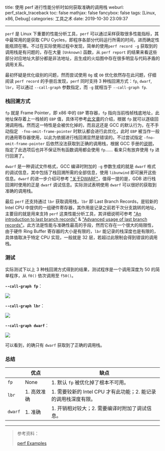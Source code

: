 title: 使用 perf 进行性能分析时如何获取准确的调用栈
weburl: perf_stack_traceback
toc: false
mathjax: false
fancybox: false
tags: [Linux, x86, Debug]
categories: 工具之术
date: 2019-10-30 23:09:37

----------

`perf` 是 Linux 下重要的性能分析工具，`perf` 可以通过采样获取很多性能指标，其中最常用的是获取 CPU Cycles，即程序各部分代码运行所需的时间，进而确定性能瓶颈在哪。不过在实际使用过程中发现，简单的使用`perf record -g` 获取到的调用栈是有问题的，存在大量 `[Unknown]` 函数，从 `perf report` 的结果来看这些部分对应地址大部分都是非法地址，且生成的火焰图中存在很多明显与代码矛盾的调用关系。

<!--more-->

最初怀疑是优化级别的问题，然而尝试使用 `Og` 或 `O0` 优化依然存在此问题，仔细阅读 `perf record` 的手册后发现，`perf` 同时支持 3 种栈回溯方式：`fp`, `dwarf`, `lbr`，可以通过 `--call-graph` 参数指定，而 `-g` 就相当于 `--call-graph fp`.

### 栈回溯方式

 `fp` 就是 Frame Pointer，即 x86 中的 `EBP` 寄存器，`fp` 指向当前栈帧栈底地址，此地址保存着上一栈帧的 `EBP` 值，具体可参考[此文章](https://www.cs.rutgers.edu/~pxk/419/notes/frames.html)的介绍，根据 `fp` 就可以逐级回溯调用栈。然而这一特性是会被优化掉的，而且这还是 GCC 的默认行为，在不手动指定 ` -fno-omit-frame-pointer` 时默认都会进行此优化，此时 `EBP` 被当作一般的通用寄存器使用，以此为依据进行栈回溯显然是错误的。不过尝试指定 `-fno-omit-frame-pointer` 后依然没法获取到正确的调用栈，根据 GCC 手册的[说明](https://gcc.gnu.org/onlinedocs/gcc/Optimize-Options.html)，指定了此选项后也并不保证所有函数调用都会使用 `fp`...... 看来只有放弃使用 `fp` 进行回溯了。

`dwarf` 是一种调试文件格式，GCC 编译时附加的 `-g` 参数生成的就是 `dwarf` 格式的调试信息，其中包括了栈回溯所需的全部信息，使用 `libunwind` 即可展开这些信息。`dwarf` 的进一步介绍可参考 ["关于DWARF"](http://cwndmiao.github.io/programming%20tools/2013/11/26/Dwarf/)，值得一提的是，GDB 进行栈回溯时使用的正是 `dwarf` 调试信息。实际测试表明使用 `dwarf` 可以很好的获取到准确的调用栈。

最后 `perf` 还支持通过 `lbr` 获取调用栈，`lbr` 即 Last Branch Records，是较新的 Intel CPU 中提供的一组硬件寄存器，其作用是记录之前若干次分支跳转的地址，主要目的就是用来支持 `perf` 这类性能分析工具，其详细说明可参考 ["An introduction to last branch records"](https://lwn.net/Articles/680985/) & ["Advanced usage of last branch records"](https://lwn.net/Articles/680996/)。此方法是性能与准确性最高的手段，然而它存在一个很大的局限性，由于硬件 Ring Buffer 寄存器的大小是有限的，`lbr` 能记录的栈深度也是有限的，具体值取决于特定 CPU 实现，一般就是 32 层，若超过此限制会得到错误的调用栈。

### 测试

实际测试下以上 3 种栈回溯方式得到的结果，测试程序是一个调用深度为 50 的简单程序，从 `f0()` 依次调用至 `f50()`。

<b>`--call-graph fp`</b>：

![](https://img.gaomf.cn/perf_test_fp.svg)

<b>`--call-graph lbr`</b>：

![](https://img.gaomf.cn/perf_test_lbr.svg)

<b>`--call-graph dwarf`</b>：

![](https://img.gaomf.cn/perf_test_dwarf.svg)



可以看到，的确只有 `dwarf` 获取到了正确的调用栈。

### 总结

|         | 优点        | 缺点                                                         |
| ------- | ----------- | ------------------------------------------------------------ |
| `fp`    | None        | 1. 默认 `fp` 被优化掉了根本不可用。                          |
| `lbr`   | 1. 高效准确 | 1. 需要较新的 Intel CPU 才有此功能；2. 能记录的调用栈深度有限。 |
| `dwarf` | 1. 准确     | 1. 开销相对较大；2. 需要编译时附加了调试信息。               |

----------------------

> 参考资料：
>
> [perf Examples](http://www.brendangregg.com/perf.html)

